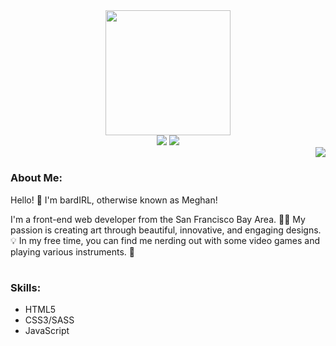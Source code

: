 <div id="header" align="center">
  <img src="https://media4.giphy.com/media/NgurY1o4z080Jfoyzw/giphy.gif?cid=ecf05e47jovt6ra5khj12kc3heeu3bnpkdewz4qw2yguhpql&rid=giphy.gif&ct=s" width="200">
  <div id='badges' align='center'>
    <a href='https://linkedin.com/in/meghanbucher' target='_blank'><img src='https://img.shields.io/badge/LinkedIn-0e76a8?logo=linkedin&logoColor=white&style=for-the-badge'></a>
    <a href='https://twitter.com/thebardIRL' target='_blank'><img src='https://img.shields.io/badge/Twitter-1da1f2?logo=twitter&logoColor=white&style=for-the-badge'></a>
  </div>
</div>
<img src='https://media3.giphy.com/media/kReKcfrs1YoTmt2AQt/giphy.webp?cid=ecf05e47o6115fo7q0n4p4qjqnun2fy8mh5hdfysusxws8j1&rid=giphy.webp&ct=s' align='right'>
<h1></h1>
<h3>About Me:</h3>
<p>Hello! 👋 I'm bardIRL, otherwise known as Meghan!</p>
<p>I'm a front-end web developer from the San Francisco Bay Area. 👩‍💻 My passion is creating art through beautiful, innovative, and engaging designs. 💡 In my free time, you can find me nerding out with some video games and playing various instruments. 🎹</p>
 
 <h1></h1>
 <h3>Skills:</h3>
 
 <ul>
  <li> HTML5
  <li> CSS3/SASS
  <li> JavaScript
 </ul>
